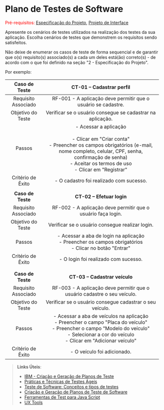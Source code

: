 # Plano de Testes de Software

<span style="color:red">Pré-requisitos: <a href="2-Especificação do Projeto.md"> Especificação do Projeto</a></span>, <a href="3-Projeto de Interface.md"> Projeto de Interface</a>

Apresente os cenários de testes utilizados na realização dos testes da sua aplicação. Escolha cenários de testes que demonstrem os requisitos sendo satisfeitos.

Não deixe de enumerar os casos de teste de forma sequencial e de garantir que o(s) requisito(s) associado(s) a cada um deles está(ão) correto(s) - de acordo com o que foi definido na seção "2 - Especificação do Projeto". 

Por exemplo:
 
| **Caso de Teste** 	| **CT-01 – Cadastrar perfil** 	|
|:---:	|:---:	|
|	Requisito Associado 	| RF-001 - A aplicação deve permitir que o usuário se cadastre. |
| Objetivo do Teste 	| Verificar se o usuário consegue se cadastrar na aplicação. |
| Passos 	| - Acessar a aplicação <br> <br> - Clicar em "Criar conta" <br> - Preencher os campos obrigatórios (e-mail, nome completo, celular, CPF, senha, confirmação de senha) <br> - Aceitar os termos de uso <br> - Clicar em "Registrar" |
|Critério de Êxito | - O cadastro foi realizado com sucesso. |
|  	|  	|
| **Caso de Teste** 	| **CT-02 – Efetuar login**	|
|Requisito Associado | RF-002	- A aplicação deve permitir que o usuário faça login. |
| Objetivo do Teste 	| Verificar se o usuário consegue realizar login. |
| Passos 	| - Acessar a aba de login na aplicação <br> - Preencher os campos obrigatórios <br> - Clicar no botão "Entrar"
|Critério de Êxito | - O login foi realizado com sucesso. |
|   |    |
|   |    |
| **Caso de Teste** 	| **CT-03 – Cadastrar veículo**	|
|Requisito Associado | RF-003	- A aplicação deve permitir que o usuário cadastre o seu veículo. |
| Objetivo do Teste 	| Verificar se o usuário consegue cadastrar o seu veículo. |
| Passos 	| - Acessar a aba de veículos na aplicação <br> - Preencher o campo "Placa do veículo" <br> - Preencher o campo "Modelo do veículo" <br> - Selecionar a cor do veículo <br> - Clicar em "Adicionar veículo"
|Critério de Êxito | - O veículo foi adicionado. |


 
> **Links Úteis**:
> - [IBM - Criação e Geração de Planos de Teste](https://www.ibm.com/developerworks/br/local/rational/criacao_geracao_planos_testes_software/index.html)
> - [Práticas e Técnicas de Testes Ágeis](http://assiste.serpro.gov.br/serproagil/Apresenta/slides.pdf)
> -  [Teste de Software: Conceitos e tipos de testes](https://blog.onedaytesting.com.br/teste-de-software/)
> - [Criação e Geração de Planos de Teste de Software](https://www.ibm.com/developerworks/br/local/rational/criacao_geracao_planos_testes_software/index.html)
> - [Ferramentas de Test para Java Script](https://geekflare.com/javascript-unit-testing/)
> - [UX Tools](https://uxdesign.cc/ux-user-research-and-user-testing-tools-2d339d379dc7)
